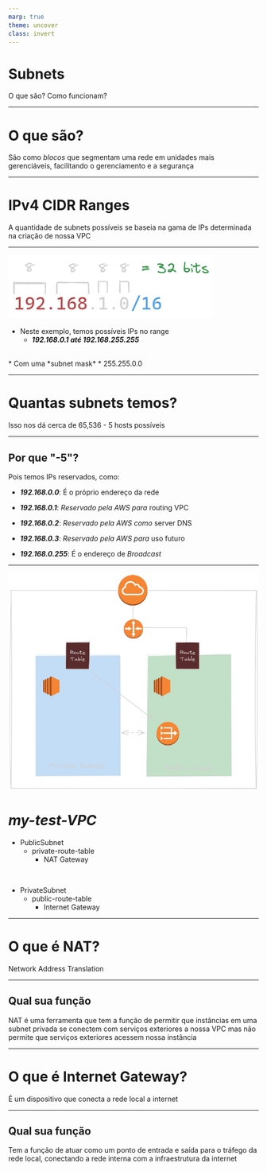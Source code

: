 ```yaml
---
marp: true
theme: uncover
class: invert
---
```


# Subnets
O que são? Como funcionam?

---

# O que são?

São como *blocos* que segmentam uma rede em unidades mais gerenciáveis, facilitando o gerenciamento e a segurança

---

# IPv4 CIDR Ranges

A quantidade de subnets possíveis se baseia na gama de IPs determinada na criação de nossa VPC

---

![height:200px](marp_statics/CIDR_ranges.png)

* Neste exemplo, temos possíveis IPs no range
    * ***192.168.0.1 até 192.168.255.255***
<br>
* Com uma *subnet mask*
    * 255.255.0.0

---

# Quantas subnets temos?

Isso nos dá cerca de 65,536 - 5 hosts possíveis

---

## Por que "-5"?

Pois temos IPs reservados, como:
<br>

* ***192.168.0.0***: É o próprio endereço da rede

* ***192.168.0.1***: *Reservado pela AWS para* routing VPC

* ***192.168.0.2***: *Reservado pela AWS como* server DNS

* ***192.168.0.3***: *Reservado pela AWS para* uso futuro

* ***192.168.0.255***: É o endereço de *Broadcast*

---

![bg left height:500px](marp_statics/instances_subnets.png)

# *my-test-VPC*

- PublicSubnet
    - private-route-table
        - NAT Gateway
<br>

- PrivateSubnet
    - public-route-table
        - Internet Gateway

---

# O que é NAT?

Network Address Translation

---

## Qual sua função

NAT é uma ferramenta que tem a função de permitir que instâncias em uma subnet privada se conectem com serviços exteriores a nossa VPC mas não permite que serviços exteriores acessem nossa instância

---

# O que é Internet Gateway?

É um dispositivo que conecta a rede local a internet

---

## Qual sua função

Tem a função de atuar como um ponto de entrada e saída para o tráfego da rede local, conectando a rede interna com a infraestrutura da internet